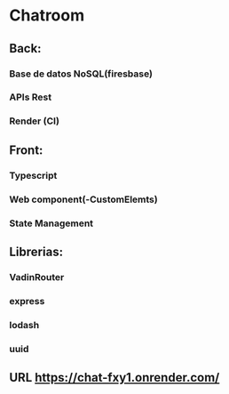 # Chatroom
## Back:
### Base de datos NoSQL(firesbase)
### APIs Rest
### Render (CI) 
## Front:
### Typescript
### Web component(-CustomElemts)
### State Management
## Librerias:
### VadinRouter
### express
### lodash
### uuid
## URL  https://chat-fxy1.onrender.com/
